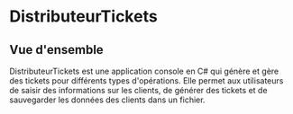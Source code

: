 # DistributeurTickets

## Vue d'ensemble
DistributeurTickets est une application console en C# qui génère et gère des tickets pour différents types d'opérations. 
Elle permet aux utilisateurs de saisir des informations sur les clients, de générer des tickets et 
de sauvegarder les données des clients dans un fichier.
